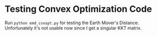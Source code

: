# Testing Convex Optimization Code

Run `python emd_cvxopt.py` for testing the Earth Mover's Distance. Unfortunately it's not usable now
since I get a singular KKT matrix.
